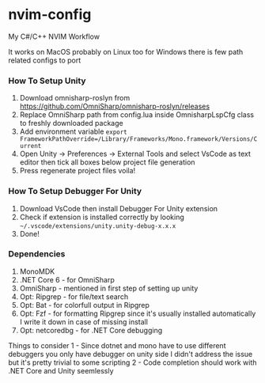 # nvim-config
My C#/C++ NVIM Workflow

It works on MacOS probably on Linux too for Windows there is few path related configs to port

### How To Setup Unity

1) Download omnisharp-roslyn from https://github.com/OmniSharp/omnisharp-roslyn/releases
2) Replace OmniSharp path from config.lua inside OmnisharpLspCfg class to freshly downloaded package
3) Add environment variable `export FrameworkPathOverride=/Library/Frameworks/Mono.framework/Versions/Current`
4) Open Unity -> Preferences -> External Tools and select VsCode as text editor then tick all boxes below project file generation
5) Press regenerate project files voila! 

### How To Setup Debugger For Unity
1) Download VsCode then install Debugger For Unity extension
2) Check if extension is installed correctly by looking `~/.vscode/extensions/unity.unity-debug-x.x.x`
3) Done!


### Dependencies 
1) MonoMDK
2) .NET Core 6 - for OmniSharp
3) OmniSharp - mentioned in first step of setting up unity
4) Opt: Ripgrep - for file/text search
5) Opt: Bat - for colorfull output in Ripgrep
6) Opt: Fzf - for formatting Ripgrep since it's usually installed automatically I write it down in case of missing install
6) Opt: netcoredbg - for .NET Core debugging

Things to consider
1 - Since dotnet and mono have to use different debuggers you only have debugger on unity side I didn't address the issue but it's pretty trivial to some scripting
2 - Code completion should work with .NET Core and Unity seemlessly
